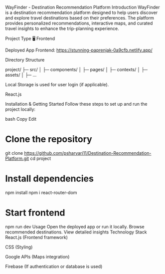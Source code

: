 WayFinder - Destination Recommendation Platform
Introduction
WayFinder is a destination recommendation platform designed to help users discover and explore travel destinations based on their preferences. The platform provides personalized recommendations, interactive maps, and curated travel insights to enhance the trip-planning experience.

Project Type
🖥️ Frontend

Deployed App
Frontend: https://stunning-paprenjak-0a9cfb.netlify.app/

Directory Structure

project/
├─ src/
│  ├─ components/
│  ├─ pages/
│  ├─ contexts/
│  ├─ assets/
│  ├─ ...


Local Storage is used for user login (if applicable).

React.js 

Installation & Getting Started
Follow these steps to set up and run the project locally:

bash
Copy
Edit
# Clone the repository
git clone https://github.com/psharvari11/Destination-Recommendation-Platform.git
cd project

# Install dependencies
npm install
npm i react-router-dom

# Start frontend
npm run dev
Usage
Open the deployed app or run it locally.
Browse recommended destinations.
View detailed insights
Technology Stack
React.js (Frontend framework)

 CSS (Styling)

Google APIs (Maps integration)

Firebase (If authentication or database is used)

